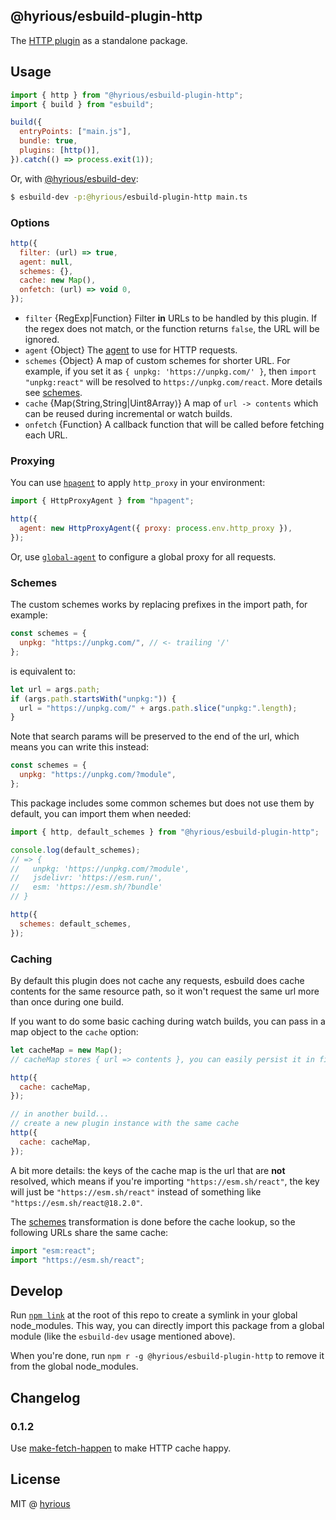 ## @hyrious/esbuild-plugin-http

The [HTTP plugin](https://esbuild.github.io/plugins/#http-plugin) as a standalone package.

## Usage

```js
import { http } from "@hyrious/esbuild-plugin-http";
import { build } from "esbuild";

build({
  entryPoints: ["main.js"],
  bundle: true,
  plugins: [http()],
}).catch(() => process.exit(1));
```

Or, with [@hyrious/esbuild-dev](https://github.com/hyrious/esbuild-dev):

```bash
$ esbuild-dev -p:@hyrious/esbuild-plugin-http main.ts
```

### Options

```js
http({
  filter: (url) => true,
  agent: null,
  schemes: {},
  cache: new Map(),
  onfetch: (url) => void 0,
});
```

- `filter` {RegExp|Function} Filter **in** URLs to be handled by this plugin. If the regex does not match, or the function returns `false`, the URL will be ignored.
- `agent` {Object} The [agent](https://nodejs.org/api/http.html#http_class_http_agent) to use for HTTP requests.
- `schemes` {Object} A map of custom schemes for shorter URL. For example, if you set it as `{ unpkg: 'https://unpkg.com/' }`, then `import "unpkg:react"` will be resolved to `https://unpkg.com/react`. More details see [schemes](#schemes).
- `cache` {Map&lang;String,String|Uint8Array&rang;} A map of `url -> contents` which can be reused during incremental or watch builds.
- `onfetch` {Function} A callback function that will be called before fetching each URL.

### Proxying

You can use [`hpagent`](https://github.com/delvedor/hpagent) to apply `http_proxy` in your environment:

```js
import { HttpProxyAgent } from "hpagent";

http({
  agent: new HttpProxyAgent({ proxy: process.env.http_proxy }),
});
```

Or, use [`global-agent`](https://github.com/gajus/global-agent) to configure a global proxy for all requests.

### Schemes

The custom schemes works by replacing prefixes in the import path, for example:

```js
const schemes = {
  unpkg: "https://unpkg.com/", // <- trailing '/'
};
```

is equivalent to:

```js
let url = args.path;
if (args.path.startsWith("unpkg:")) {
  url = "https://unpkg.com/" + args.path.slice("unpkg:".length);
}
```

Note that search params will be preserved to the end of the url,
which means you can write this instead:

```js
const schemes = {
  unpkg: "https://unpkg.com/?module",
};
```

This package includes some common schemes but does not use them by default,
you can import them when needed:

```js
import { http, default_schemes } from "@hyrious/esbuild-plugin-http";

console.log(default_schemes);
// => {
//   unpkg: 'https://unpkg.com/?module',
//   jsdelivr: 'https://esm.run/',
//   esm: 'https://esm.sh/?bundle'
// }

http({
  schemes: default_schemes,
});
```

### Caching

By default this plugin does not cache any requests, esbuild does cache contents
for the same resource path, so it won't request the same url more than once
during one build.

If you want to do some basic caching during watch builds, you can pass in a
map object to the `cache` option:

```js
let cacheMap = new Map();
// cacheMap stores { url => contents }, you can easily persist it in file system

http({
  cache: cacheMap,
});

// in another build...
// create a new plugin instance with the same cache
http({
  cache: cacheMap,
});
```

A bit more details: the keys of the cache map is the url that are **not** resolved,
which means if you're importing `"https://esm.sh/react"`, the key will just be
`"https://esm.sh/react"` instead of something like `"https://esm.sh/react@18.2.0"`.

The [schemes](#schemes) transformation is done before the cache lookup,
so the following URLs share the same cache:

```js
import "esm:react";
import "https://esm.sh/react";
```

## Develop

Run [`npm link`](https://docs.npmjs.com/cli/v8/commands/npm-link) at
the root of this repo to create a symlink in your global node_modules.
This way, you can directly import this package from a global module (like the
`esbuild-dev` usage mentioned above).

When you're done, run `npm r -g @hyrious/esbuild-plugin-http` to remove it from
the global node_modules.

## Changelog

### 0.1.2

Use [make-fetch-happen](https://github.com/npm/make-fetch-happen) to make HTTP cache happy.

## License

MIT @ [hyrious](https://github.com/hyrious)
